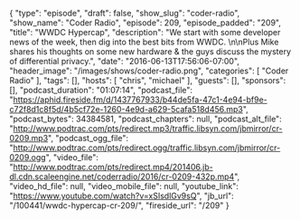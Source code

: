 {
  "type": "episode",
  "draft": false,
  "show_slug": "coder-radio",
  "show_name": "Coder Radio",
  "episode": 209,
  "episode_padded": "209",
  "title": "WWDC Hypercap",
  "description": "We start with some developer news of the week, then dig into the best bits from WWDC. \n\nPlus Mike shares his thoughts on some new hardware & the guys discuss the mystery of differential privacy.",
  "date": "2016-06-13T17:56:06-07:00",
  "header_image": "/images/shows/coder-radio.png",
  "categories": [
    "Coder Radio"
  ],
  "tags": [],
  "hosts": [
    "chris",
    "michael"
  ],
  "guests": [],
  "sponsors": [],
  "podcast_duration": "01:07:14",
  "podcast_file": "https://aphid.fireside.fm/d/1437767933/b44de5fa-47c1-4e94-bf9e-c72f8d1c8f5d/4b5cf72e-1260-4e9d-a629-5cafa518d456.mp3",
  "podcast_bytes": 34384581,
  "podcast_chapters": null,
  "podcast_alt_file": "http://www.podtrac.com/pts/redirect.mp3/traffic.libsyn.com/jbmirror/cr-0209.mp3",
  "podcast_ogg_file": "http://www.podtrac.com/pts/redirect.ogg/traffic.libsyn.com/jbmirror/cr-0209.ogg",
  "video_file": "http://www.podtrac.com/pts/redirect.mp4/201406.jb-dl.cdn.scaleengine.net/coderradio/2016/cr-0209-432p.mp4",
  "video_hd_file": null,
  "video_mobile_file": null,
  "youtube_link": "https://www.youtube.com/watch?v=xSIsdlGv9sQ",
  "jb_url": "/100441/wwdc-hypercap-cr-209/",
  "fireside_url": "/209"
}

